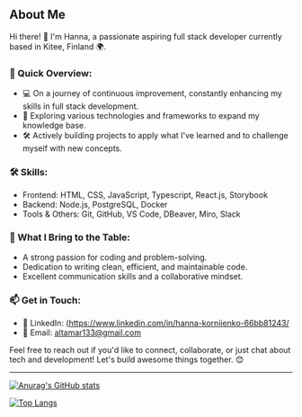 ## About Me

Hi there! 👋 I'm Hanna, a passionate aspiring full stack developer currently based in Kitee, Finland 🌍. 

### 🚀 Quick Overview:

- 💻 On a journey of continuous improvement, constantly enhancing my skills in full stack development.
- 🌱 Exploring various technologies and frameworks to expand my knowledge base.
- 🛠️ Actively building projects to apply what I've learned and to challenge myself with new concepts.

### 🛠️ Skills:

- Frontend: HTML, CSS, JavaScript, Typescript, React.js, Storybook
- Backend: Node.js, PostgreSQL, Docker
- Tools & Others: Git, GitHub, VS Code, DBeaver, Miro, Slack

### 🌟 What I Bring to the Table:

- A strong passion for coding and problem-solving.
- Dedication to writing clean, efficient, and maintainable code.
- Excellent communication skills and a collaborative mindset.

### 📫 Get in Touch:

- 💼 LinkedIn: (https://www.linkedin.com/in/hanna-korniienko-66bb81243/
- 📧 Email: altamar133@gmail.com

Feel free to reach out if you'd like to connect, collaborate, or just chat about tech and development! Let's build awesome things together. 😊


___


[![Anurag's GitHub stats](https://github-readme-stats.vercel.app/api?username=hannakorniienko&show_icons=true)](https://github.com/anuraghazra/github-readme-stats)


[![Top Langs](https://github-readme-stats.vercel.app/api/top-langs/?username=hannakorniienko&layout=compact)](https://github.com/anuraghazra/github-readme-stats)



